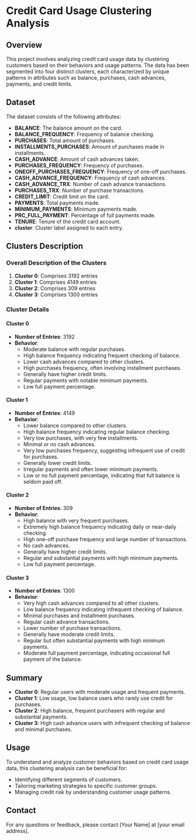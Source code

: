# Credit Card Usage Clustering Analysis

## Overview

This project involves analyzing credit card usage data by clustering customers based on their behaviors and usage patterns. The data has been segmented into four distinct clusters, each characterized by unique patterns in attributes such as balance, purchases, cash advances, payments, and credit limits.

## Dataset

The dataset consists of the following attributes:
- **BALANCE**: The balance amount on the card.
- **BALANCE_FREQUENCY**: Frequency of balance checking.
- **PURCHASES**: Total amount of purchases.
- **INSTALLMENTS_PURCHASES**: Amount of purchases made in installments.
- **CASH_ADVANCE**: Amount of cash advances taken.
- **PURCHASES_FREQUENCY**: Frequency of purchases.
- **ONEOFF_PURCHASES_FREQUENCY**: Frequency of one-off purchases.
- **CASH_ADVANCE_FREQUENCY**: Frequency of cash advances.
- **CASH_ADVANCE_TRX**: Number of cash advance transactions.
- **PURCHASES_TRX**: Number of purchase transactions.
- **CREDIT_LIMIT**: Credit limit on the card.
- **PAYMENTS**: Total payments made.
- **MINIMUM_PAYMENTS**: Minimum payments made.
- **PRC_FULL_PAYMENT**: Percentage of full payments made.
- **TENURE**: Tenure of the credit card account.
- **cluster**: Cluster label assigned to each entry.

## Clusters Description

### Overall Description of the Clusters

1. **Cluster 0**: Comprises 3192 entries
2. **Cluster 1**: Comprises 4149 entries
3. **Cluster 2**: Comprises 309 entries
4. **Cluster 3**: Comprises 1300 entries

### Cluster Details

#### Cluster 0
- **Number of Entries**: 3192
- **Behavior**:
  - Moderate balance with regular purchases.
  - High balance frequency indicating frequent checking of balance.
  - Lower cash advances compared to other clusters.
  - High purchases frequency, often involving installment purchases.
  - Generally have higher credit limits.
  - Regular payments with notable minimum payments.
  - Low full payment percentage.

#### Cluster 1
- **Number of Entries**: 4149
- **Behavior**:
  - Lower balance compared to other clusters.
  - High balance frequency indicating regular balance checking.
  - Very low purchases, with very few installments.
  - Minimal or no cash advances.
  - Very low purchases frequency, suggesting infrequent use of credit for purchases.
  - Generally lower credit limits.
  - Irregular payments and often lower minimum payments.
  - Low or no full payment percentage, indicating that full balance is seldom paid off.

#### Cluster 2
- **Number of Entries**: 309
- **Behavior**:
  - High balance with very frequent purchases.
  - Extremely high balance frequency indicating daily or near-daily checking.
  - High one-off purchase frequency and large number of transactions.
  - No cash advances.
  - Generally have higher credit limits.
  - Regular and substantial payments with high minimum payments.
  - Low full payment percentage.

#### Cluster 3
- **Number of Entries**: 1300
- **Behavior**:
  - Very high cash advances compared to all other clusters.
  - Low balance frequency indicating infrequent checking of balance.
  - Minimal purchases and installment purchases.
  - Regular cash advance transactions.
  - Lower number of purchase transactions.
  - Generally have moderate credit limits.
  - Regular but often substantial payments with high minimum payments.
  - Moderate full payment percentage, indicating occasional full payment of the balance.

## Summary

- **Cluster 0**: Regular users with moderate usage and frequent payments.
- **Cluster 1**: Low usage, low balance users who rarely use credit for purchases.
- **Cluster 2**: High balance, frequent purchasers with regular and substantial payments.
- **Cluster 3**: High cash advance users with infrequent checking of balance and minimal purchases.

## Usage

To understand and analyze customer behaviors based on credit card usage data, this clustering analysis can be beneficial for:

- Identifying different segments of customers.
- Tailoring marketing strategies to specific customer groups.
- Managing credit risk by understanding customer usage patterns.

## Contact

For any questions or feedback, please contact [Your Name] at [your email address].
